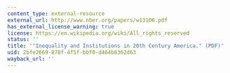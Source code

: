 ```yaml
---
content_type: external-resource
external_url: http://www.nber.org/papers/w13106.pdf
has_external_license_warning: true
license: https://en.wikipedia.org/wiki/All_rights_reserved
status: ''
title: '"Inequality and Institutions in 20th Century America." (PDF)'
uid: 2bfe2669-878f-4f5f-bbf0-d464b8362d63
wayback_url: ''
---
```

